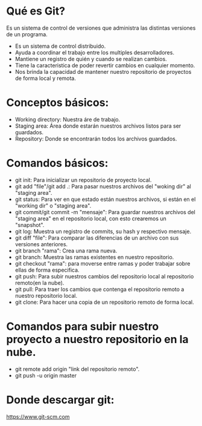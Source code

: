# Qué es Git?

Es un sistema de control de versiones que administra las distintas versiones de un programa.

- Es un sistema de control distribuido.
- Ayuda a coordinar el trabajo entre los multiples desarrolladores.
- Mantiene un registro de quién y cuando se realizan cambios.
- Tiene la caracteristica de poder revertir cambios en cualquier momento.
- Nos brinda la capacidad de mantener nuestro repositorio de proyectos de forma local y remota.

# Conceptos básicos:

- Working directory: Nuestra áre de trabajo.
- Staging area: Área donde estarán nuestros archivos listos para ser guardados.
- Repository: Donde se encontrarán todos los archivos guardados.

# Comandos básicos:

- git init: Para inicializar un repositorio de proyecto local.
- git add "file"/git add .: Para pasar nuestros archivos del "woking dir" al "staging area".
- git status: Para ver en que estado están nuestros archivos, si están en el "working dir" o "staging area".
- git commit/git commit -m "mensaje": Para guardar nuestros archivos del "staging area" en el repositorio local, con esto crearemos un "snapshot".
- git log: Muestra un registro de commits, su hash y respectivo mensaje.
- git diff "file": Para comparar las diferencias de un archivo con sus versiones anteriores.
- git branch "rama": Crea una rama nueva.
- git branch: Muestra las ramas existentes en nuestro repositorio.
- git checkout "rama": para moverse entre ramas y poder trabajar sobre ellas de forma especifica.
- git push: Para subir nuestros cambios del repositorio local al repositorio remoto(en la nube).
- git pull: Para traer los cambios que contenga el repositorio remoto a nuestro repositorio local.
- git clone: Para hacer una copia de un repositorio remoto de forma local.

# Comandos para subir nuestro proyecto a nuestro repositorio en la nube.
- git remote add origin "link del repositorio remoto".
- git push -u origin master

# Donde descargar git:

https://www.git-scm.com
